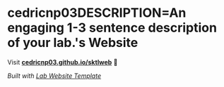 
# cedricnp03DESCRIPTION=An engaging 1-3 sentence description of your lab.'s Website

Visit **[cedricnp03.github.io/sktlweb](https://cedricnp03.github.io/sktlweb)** 🚀

_Built with [Lab Website Template](https://greene-lab.gitbook.io/lab-website-template-docs)_
